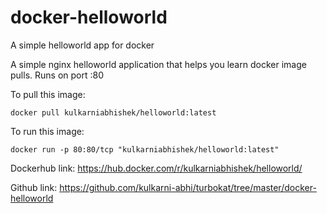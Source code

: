 # docker-helloworld

A simple helloworld app for docker

A simple nginx helloworld application that helps you learn docker image pulls. Runs on port :80

To pull this image:
```
docker pull kulkarniabhishek/helloworld:latest
```

To run this image:
```
docker run -p 80:80/tcp "kulkarniabhishek/helloworld:latest"
```

Dockerhub link: https://hub.docker.com/r/kulkarniabhishek/helloworld/

Github link: https://github.com/kulkarni-abhi/turbokat/tree/master/docker-helloworld

